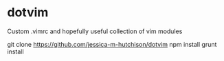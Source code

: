 dotvim
======

Custom .vimrc and hopefully useful collection of vim modules

git clone https://github.com/jessica-m-hutchison/dotvim
npm install
grunt install
